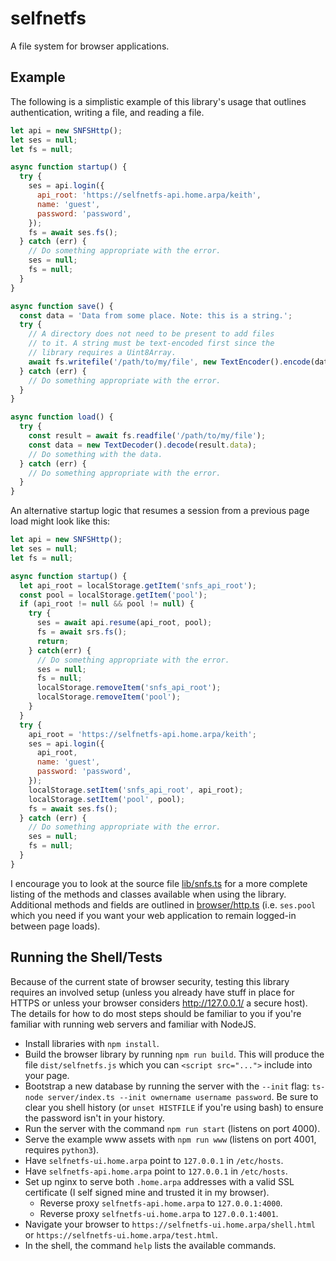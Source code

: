 # selfnetfs

A file system for browser applications.

## Example

The following is a simplistic example of this library's usage that outlines authentication,
writing a file, and reading a file.

```javascript
let api = new SNFSHttp();
let ses = null;
let fs = null;

async function startup() {
  try {
    ses = api.login({
      api_root: 'https://selfnetfs-api.home.arpa/keith',
      name: 'guest',
      password: 'password',
    });
    fs = await ses.fs();
  } catch (err) {
    // Do something appropriate with the error.
    ses = null;
    fs = null;
  }
}

async function save() {
  const data = 'Data from some place. Note: this is a string.';
  try {
    // A directory does not need to be present to add files
    // to it. A string must be text-encoded first since the
    // library requires a Uint8Array.
    await fs.writefile('/path/to/my/file', new TextEncoder().encode(data));
  } catch (err) {
    // Do something appropriate with the error.
  }
}

async function load() {
  try {
    const result = await fs.readfile('/path/to/my/file');
    const data = new TextDecoder().decode(result.data);
    // Do something with the data.
  } catch (err) {
    // Do something appropriate with the error.
  }
}
```

An alternative startup logic that resumes a session from a previous page load
might look like this:

```javascript
let api = new SNFSHttp();
let ses = null;
let fs = null;

async function startup() {
  let api_root = localStorage.getItem('snfs_api_root');
  const pool = localStorage.getItem('pool');
  if (api_root != null && pool != null) {
    try {
      ses = await api.resume(api_root, pool);
      fs = await srs.fs();
      return;
    } catch(err) {
      // Do something appropriate with the error.
      ses = null;
      fs = null;
      localStorage.removeItem('snfs_api_root');
      localStorage.removeItem('pool');
    }
  }
  try {
    api_root = 'https://selfnetfs-api.home.arpa/keith';
    ses = api.login({
      api_root,
      name: 'guest',
      password: 'password',
    });
    localStorage.setItem('snfs_api_root', api_root);
    localStorage.setItem('pool', pool);
    fs = await ses.fs();
  } catch (err) {
    // Do something appropriate with the error.
    ses = null;
    fs = null;
  }
}
```

I encourage you to look at the source file [lib/snfs.ts](/lib/snfs.ts) for
a more complete listing of the methods and classes available when using the
library. Additional methods and fields are outlined in
[browser/http.ts](/browser/http.ts) (i.e. `ses.pool` which you need if you
want your web application to remain logged-in between page loads).

## Running the Shell/Tests

Because of the current state of browser security, testing this library
requires an involved setup (unless you already have stuff in place for HTTPS or
unless your browser considers http://127.0.0.1/ a secure host). The details for
how to do most steps should be familiar to you if you're familiar with running
web servers and familiar with NodeJS.

* Install libraries with `npm install`.
* Build the browser library by running `npm run build`.
  This will produce the file `dist/selfnetfs.js` which you
  can `<script src="...">` include into your page.
* Bootstrap a new database by running the server with
  the `--init` flag:
  `ts-node server/index.ts --init ownername username password`.
  Be sure to clear you shell history (or `unset HISTFILE` if you're using bash)
  to ensure the password isn't in your history.
* Run the server with the command `npm run start` (listens on port 4000).
* Serve the example www assets with `npm run www` (listens on port 4001, requires `python3`).
* Have `selfnetfs-ui.home.arpa` point to `127.0.0.1` in `/etc/hosts`.
* Have `selfnetfs-api.home.arpa` point to `127.0.0.1` in `/etc/hosts`.
* Set up nginx to serve both `.home.arpa` addresses with a valid SSL certificate (I self
  signed mine and trusted it in my browser).
  - Reverse proxy `selfnetfs-api.home.arpa` to `127.0.0.1:4000`.
  - Reverse proxy `selfnetfs-ui.home.arpa` to `127.0.0.1:4001`.
* Navigate your browser to `https://selfnetfs-ui.home.arpa/shell.html` or
  `https://selfnetfs-ui.home.arpa/test.html`.
* In the shell, the command `help` lists the available commands.
